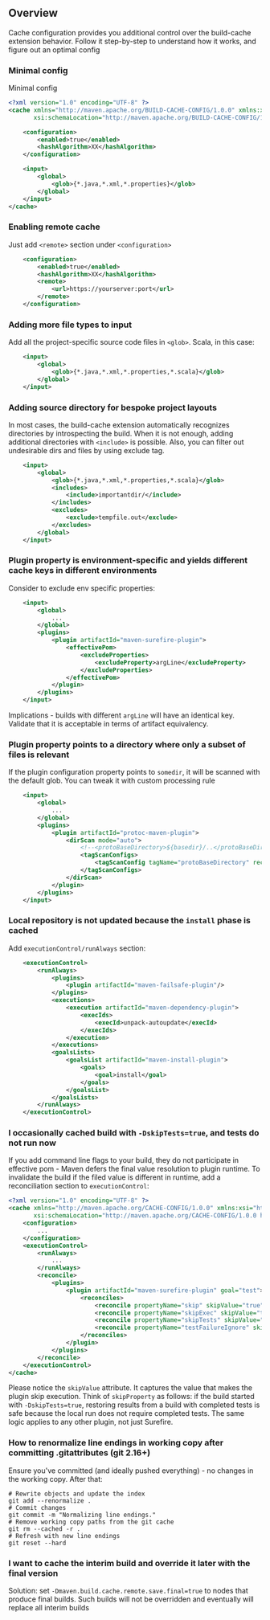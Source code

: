 <!---
 Licensed to the Apache Software Foundation (ASF) under one or more
 contributor license agreements.  See the NOTICE file distributed with
 this work for additional information regarding copyright ownership.
 The ASF licenses this file to You under the Apache License, Version 2.0
 (the "License"); you may not use this file except in compliance with
 the License.  You may obtain a copy of the License at

      http://www.apache.org/licenses/LICENSE-2.0

 Unless required by applicable law or agreed to in writing, software
 distributed under the License is distributed on an "AS IS" BASIS,
 WITHOUT WARRANTIES OR CONDITIONS OF ANY KIND, either express or implied.
 See the License for the specific language governing permissions and
 limitations under the License.
-->

## Overview

Cache configuration provides you additional control over the build-cache extension behavior. Follow it step-by-step to
understand how it works, and figure out an optimal config

### Minimal config

Minimal config

```xml
<?xml version="1.0" encoding="UTF-8" ?>
<cache xmlns="http://maven.apache.org/BUILD-CACHE-CONFIG/1.0.0" xmlns:xsi="http://www.w3.org/2001/XMLSchema-instance"
       xsi:schemaLocation="http://maven.apache.org/BUILD-CACHE-CONFIG/1.0.0 http://maven.apache.org/xsd/cache-config-1.0.0.xsd">

    <configuration>
        <enabled>true</enabled>
        <hashAlgorithm>XX</hashAlgorithm>
    </configuration>

    <input>
        <global>
            <glob>{*.java,*.xml,*.properties}</glob>
        </global>
    </input>
</cache>
```

### Enabling remote cache

Just add `<remote>` section under `<configuration>`

```xml
    <configuration>
        <enabled>true</enabled>
        <hashAlgorithm>XX</hashAlgorithm>
        <remote>
            <url>https://yourserver:port</url>
        </remote>
    </configuration>
```

### Adding more file types to input

Add all the project-specific source code files in `<glob>`. Scala, in this case:

```xml
    <input>
        <global>
            <glob>{*.java,*.xml,*.properties,*.scala}</glob>
        </global>
    </input>
```

### Adding source directory for bespoke project layouts

In most cases, the build-cache extension automatically recognizes directories by introspecting the build. When it is not enough, adding additional directories with `<include>` is possible. Also, you can filter out undesirable dirs and files by using exclude tag.

```xml
    <input>
        <global>
            <glob>{*.java,*.xml,*.properties,*.scala}</glob>
            <includes>
                <include>importantdir/</include>
            </includes>
            <excludes>
                <exclude>tempfile.out</exclude>
            </excludes>
        </global>
    </input>
```

### Plugin property is environment-specific and yields different cache keys in different environments

Consider to exclude env specific properties:

```xml
    <input>
        <global>
            ...
        </global>
        <plugins>
            <plugin artifactId="maven-surefire-plugin">
                <effectivePom>
                    <excludeProperties>
                        <excludeProperty>argLine</excludeProperty>
                    </excludeProperties>
                </effectivePom>
            </plugin>
        </plugins>
    </input>
```

Implications - builds with different `argLine` will have an identical key. Validate that it is acceptable in terms of artifact equivalency.

### Plugin property points to a directory where only a subset of files is relevant

If the plugin configuration property points to `somedir`, it will be scanned with the default glob. You can tweak it with custom
processing rule

```xml
    <input>
        <global>
            ...
        </global>
        <plugins>
            <plugin artifactId="protoc-maven-plugin">
                <dirScan mode="auto">
                    <!--<protoBaseDirectory>${basedir}/..</protoBaseDirectory>-->
                    <tagScanConfigs>
                        <tagScanConfig tagName="protoBaseDirectory" recursive="false" glob="{*.proto}"/>
                    </tagScanConfigs>
                </dirScan>
            </plugin>
        </plugins>
    </input>
```

### Local repository is not updated because the `install` phase is cached

Add `executionControl/runAlways` section:

```xml
    <executionControl>
        <runAlways>
            <plugins>
                <plugin artifactId="maven-failsafe-plugin"/>
            </plugins>
            <executions>
                <execution artifactId="maven-dependency-plugin">
                    <execIds>
                        <execId>unpack-autoupdate</execId>
                    </execIds>
                </execution>
            </executions>
            <goalsLists>
                <goalsList artifactId="maven-install-plugin">
                    <goals>
                        <goal>install</goal>
                    </goals>
                </goalsList>
            </goalsLists>
        </runAlways>
    </executionControl>
```

### I occasionally cached build with `-DskipTests=true`, and tests do not run now

If you add command line flags to your build, they do not participate in effective pom - Maven defers the final value
resolution to plugin runtime. To invalidate the build if the filed value is different in runtime, add a reconciliation section
to `executionControl`:

```xml
<?xml version="1.0" encoding="UTF-8" ?>
<cache xmlns="http://maven.apache.org/CACHE-CONFIG/1.0.0" xmlns:xsi="http://www.w3.org/2001/XMLSchema-instance"
       xsi:schemaLocation="http://maven.apache.org/CACHE-CONFIG/1.0.0 http://maven.apache.org/xsd/cache-config-1.0.0.xsd">
    <configuration>
        ...
    </configuration>
    <executionControl>
        <runAlways>
            ...
        </runAlways>
        <reconcile>
            <plugins>
                <plugin artifactId="maven-surefire-plugin" goal="test">
                    <reconciles>
                        <reconcile propertyName="skip" skipValue="true"/>
                        <reconcile propertyName="skipExec" skipValue="true"/>
                        <reconcile propertyName="skipTests" skipValue="true"/>
                        <reconcile propertyName="testFailureIgnore" skipValue="true"/>
                    </reconciles>
                </plugin>
            </plugins>
        </reconcile>
    </executionControl>
</cache>
```

Please notice the `skipValue` attribute. It captures the value that makes the plugin skip execution. Think of `skipProperty` as follows: if the build started with `-DskipTests=true`, restoring results from a build with completed tests is safe because the local run does not require completed tests. The same logic applies to any other plugin, not just Surefire.

### How to renormalize line endings in working copy after committing .gitattributes (git 2.16+)

Ensure you've committed (and ideally pushed everything) - no changes in the working copy. After that:

```shell
# Rewrite objects and update the index
git add --renormalize .
# Commit changes
git commit -m "Normalizing line endings."
# Remove working copy paths from the git cache
git rm --cached -r .
# Refresh with new line endings
git reset --hard
```

### I want to cache the interim build and override it later with the final version

Solution: set `-Dmaven.build.cache.remote.save.final=true` to nodes that produce final builds. Such builds will not be overridden
and eventually will replace all interim builds
